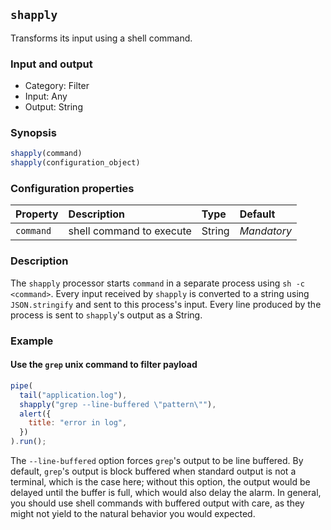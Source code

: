 ## `shapply`

Transforms its input using a shell command.

### Input and output

* Category: Filter
* Input: Any
* Output: String

### Synopsis

```js
shapply(command)
shapply(configuration_object)
```

### Configuration properties

| Property | Description | Type | Default |
| :--- | :--- | :--- | :--- |
| `command` | shell command to execute | String | *Mandatory* | 

### Description

The `shapply` processor starts `command` in a separate process using `sh -c <command>`. Every input received by
`shapply` is converted to a string using `JSON.stringify` and sent to this process's input. Every line produced
by the process is sent to `shapply`'s output as a String.

### Example

#### Use the `grep` unix command to filter payload

```js
pipe(
  tail("application.log"),
  shapply("grep --line-buffered \"pattern\""),
  alert({
  	title: "error in log",
  })
).run();
```

The `--line-buffered` option forces `grep`'s output to be line buffered. By default, `grep`'s output is 
block buffered when standard output is not a terminal, which is the case here; without this option, the output 
would be delayed until the buffer is full, which would also delay the alarm. In general, you should use
shell commands with buffered output with care, as they might not yield to the natural behavior you would expected.
